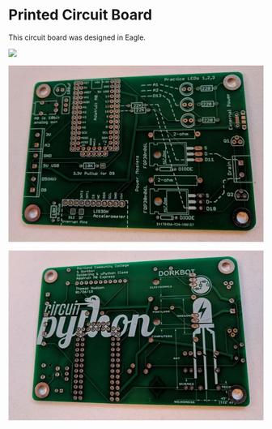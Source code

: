 # Printed Circuit Board

This circuit board was designed in Eagle.

![](https://github.com/hydronics2/Teardown2019/blob/master/soldering/pics/schematic.jpg)

![](https://github.com/hydronics2/Teardown-2019/blob/master/soldering/eagle_design_files/blank_top.JPG)

![](https://github.com/hydronics2/Teardown-2019/blob/master/soldering/eagle_design_files/blank_bottom.JPG)
